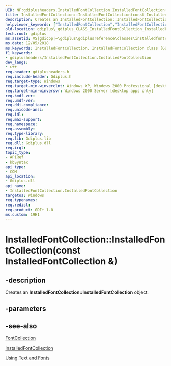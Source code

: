 ```yaml
---
UID: NF:gdiplusheaders.InstalledFontCollection.InstalledFontCollection(const InstalledFontCollection &)
title: InstalledFontCollection::InstalledFontCollection(const InstalledFontCollection &) (gdiplusheaders.h)
description: Creates an InstalledFontCollection::InstalledFontCollection object.helpviewer_keywords: ["InstalledFontCollection","InstalledFontCollection class [GDI+]","InstalledFontCollection constructor","InstalledFontCollection constructor [GDI+]","InstalledFontCollection constructor [GDI+]","InstalledFontCollection class","InstalledFontCollection.InstalledFontCollection","InstalledFontCollection.InstalledFontCollection(const InstalledFontCollection &)","InstalledFontCollection::InstalledFontCollection","InstalledFontCollection::InstalledFontCollection(const InstalledFontCollection &)","_gdiplus_CLASS_InstalledFontCollection_InstalledFontCollection_","gdiplus._gdiplus_CLASS_InstalledFontCollection_InstalledFontCollection_"]
old-location: gdiplus\_gdiplus_CLASS_InstalledFontCollection_InstalledFontCollection_.htm
tech.root: gdiplus
ms.assetid: VS|gdicpp|~\gdiplus\gdiplusreference\classes\installedfontcollectionclass\installedfontcollection_70.htm
ms.date: 12/05/2018
ms.keywords: InstalledFontCollection, InstalledFontCollection class [GDI+],InstalledFontCollection constructor, InstalledFontCollection constructor [GDI+], InstalledFontCollection constructor [GDI+],InstalledFontCollection class, InstalledFontCollection.InstalledFontCollection, InstalledFontCollection.InstalledFontCollection(const InstalledFontCollection &), InstalledFontCollection::InstalledFontCollection, InstalledFontCollection::InstalledFontCollection(const InstalledFontCollection &), _gdiplus_CLASS_InstalledFontCollection_InstalledFontCollection_, gdiplus._gdiplus_CLASS_InstalledFontCollection_InstalledFontCollection_
f1_keywords:
- gdiplusheaders/InstalledFontCollection.InstalledFontCollection
dev_langs:
- c++
req.header: gdiplusheaders.h
req.include-header: Gdiplus.h
req.target-type: Windows
req.target-min-winverclnt: Windows XP, Windows 2000 Professional [desktop apps only]
req.target-min-winversvr: Windows 2000 Server [desktop apps only]
req.kmdf-ver: 
req.umdf-ver: 
req.ddi-compliance: 
req.unicode-ansi: 
req.idl: 
req.max-support: 
req.namespace: 
req.assembly: 
req.type-library: 
req.lib: Gdiplus.lib
req.dll: Gdiplus.dll
req.irql: 
topic_type:
- APIRef
- kbSyntax
api_type:
- COM
api_location:
- Gdiplus.dll
api_name:
- InstalledFontCollection.InstalledFontCollection
targetos: Windows
req.typenames: 
req.redist: 
req.product: GDI+ 1.0
ms.custom: 19H1
---
```


# InstalledFontCollection::InstalledFontCollection(const InstalledFontCollection &)


## -description


Creates an <b>InstalledFontCollection::InstalledFontCollection</b> object.


## -parameters






## -see-also




<a href="https://docs.microsoft.com/windows/desktop/api/gdiplusheaders/nl-gdiplusheaders-fontcollection">FontCollection</a>



<a href="https://docs.microsoft.com/windows/desktop/api/gdiplusheaders/nl-gdiplusheaders-installedfontcollection">InstalledFontCollection</a>



<a href="https://docs.microsoft.com/windows/desktop/gdiplus/-gdiplus-using-text-and-fonts-use">Using Text and Fonts</a>
 

 

